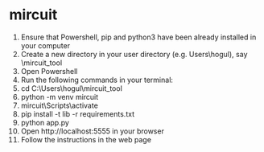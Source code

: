 # mircuit
1. Ensure that Powershell, pip and python3 have been already installed in your computer
2. Create a new directory in your user directory (e.g. Users\hogul), say \mircuit_tool
3. Open Powershell
4. Run the following commands in your terminal:
5. cd C:\Users\hogul\mircuit_tool
6. python -m venv mircuit
7. mircuit\Scripts\activate
8. pip install -t lib -r requirements.txt
9. python app.py
10. Open http://localhost:5555 in your browser
11. Follow the instructions in the web page
